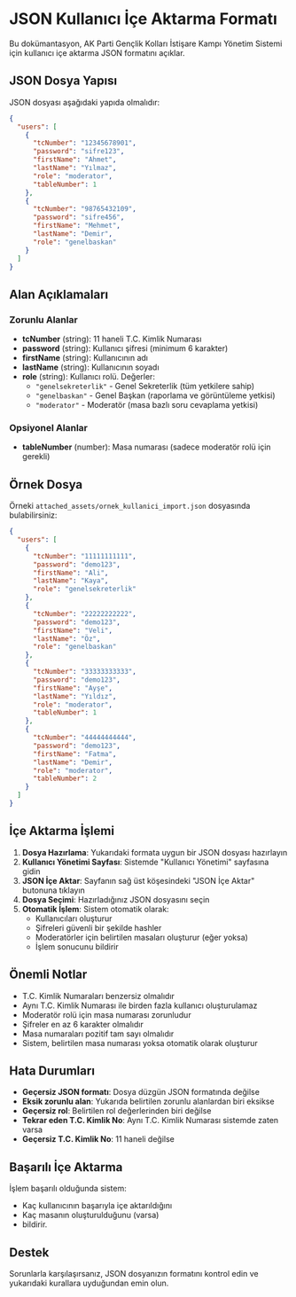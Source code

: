 # JSON Kullanıcı İçe Aktarma Formatı

Bu dokümantasyon, AK Parti Gençlik Kolları İstişare Kampı Yönetim Sistemi için kullanıcı içe aktarma JSON formatını açıklar.

## JSON Dosya Yapısı

JSON dosyası aşağıdaki yapıda olmalıdır:

```json
{
  "users": [
    {
      "tcNumber": "12345678901",
      "password": "sifre123",
      "firstName": "Ahmet",
      "lastName": "Yılmaz",
      "role": "moderator",
      "tableNumber": 1
    },
    {
      "tcNumber": "98765432109",
      "password": "sifre456",
      "firstName": "Mehmet",
      "lastName": "Demir",
      "role": "genelbaskan"
    }
  ]
}
```

## Alan Açıklamaları

### Zorunlu Alanlar

- **tcNumber** (string): 11 haneli T.C. Kimlik Numarası
- **password** (string): Kullanıcı şifresi (minimum 6 karakter)
- **firstName** (string): Kullanıcının adı
- **lastName** (string): Kullanıcının soyadı
- **role** (string): Kullanıcı rolü. Değerler:
  - `"genelsekreterlik"` - Genel Sekreterlik (tüm yetkilere sahip)
  - `"genelbaskan"` - Genel Başkan (raporlama ve görüntüleme yetkisi)
  - `"moderator"` - Moderatör (masa bazlı soru cevaplama yetkisi)

### Opsiyonel Alanlar

- **tableNumber** (number): Masa numarası (sadece moderatör rolü için gerekli)

## Örnek Dosya

Örneki `attached_assets/ornek_kullanici_import.json` dosyasında bulabilirsiniz:

```json
{
  "users": [
    {
      "tcNumber": "11111111111",
      "password": "demo123",
      "firstName": "Ali",
      "lastName": "Kaya",
      "role": "genelsekreterlik"
    },
    {
      "tcNumber": "22222222222",
      "password": "demo123",
      "firstName": "Veli",
      "lastName": "Öz",
      "role": "genelbaskan"
    },
    {
      "tcNumber": "33333333333",
      "password": "demo123",
      "firstName": "Ayşe",
      "lastName": "Yıldız",
      "role": "moderator",
      "tableNumber": 1
    },
    {
      "tcNumber": "44444444444",
      "password": "demo123",
      "firstName": "Fatma",
      "lastName": "Demir",
      "role": "moderator",
      "tableNumber": 2
    }
  ]
}
```

## İçe Aktarma İşlemi

1. **Dosya Hazırlama**: Yukarıdaki formata uygun bir JSON dosyası hazırlayın
2. **Kullanıcı Yönetimi Sayfası**: Sistemde "Kullanıcı Yönetimi" sayfasına gidin
3. **JSON İçe Aktar**: Sayfanın sağ üst köşesindeki "JSON İçe Aktar" butonuna tıklayın
4. **Dosya Seçimi**: Hazırladığınız JSON dosyasını seçin
5. **Otomatik İşlem**: Sistem otomatik olarak:
   - Kullanıcıları oluşturur
   - Şifreleri güvenli bir şekilde hashler
   - Moderatörler için belirtilen masaları oluşturur (eğer yoksa)
   - İşlem sonucunu bildirir

## Önemli Notlar

- T.C. Kimlik Numaraları benzersiz olmalıdır
- Aynı T.C. Kimlik Numarası ile birden fazla kullanıcı oluşturulamaz
- Moderatör rolü için masa numarası zorunludur
- Şifreler en az 6 karakter olmalıdır
- Masa numaraları pozitif tam sayı olmalıdır
- Sistem, belirtilen masa numarası yoksa otomatik olarak oluşturur

## Hata Durumları

- **Geçersiz JSON formatı**: Dosya düzgün JSON formatında değilse
- **Eksik zorunlu alan**: Yukarıda belirtilen zorunlu alanlardan biri eksikse
- **Geçersiz rol**: Belirtilen rol değerlerinden biri değilse
- **Tekrar eden T.C. Kimlik No**: Aynı T.C. Kimlik Numarası sistemde zaten varsa
- **Geçersiz T.C. Kimlik No**: 11 haneli değilse

## Başarılı İçe Aktarma

İşlem başarılı olduğunda sistem:
- Kaç kullanıcının başarıyla içe aktarıldığını
- Kaç masanın oluşturulduğunu (varsa)
- bildirir.

## Destek

Sorunlarla karşılaşırsanız, JSON dosyanızın formatını kontrol edin ve yukarıdaki kurallara uyduğundan emin olun.